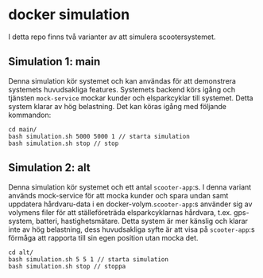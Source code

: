 # docker simulation

I detta repo finns två varianter av att simulera scootersystemet.

## Simulation 1: main

Denna simulation kör systemet och kan användas för att demonstrera systemets huvudsakliga features. Systemets backend körs igång och tjänsten `mock-service` mockar kunder och elsparkcyklar till systemet. Detta system klarar av hög belastning. Det kan köras igång med följande kommandon:

```
cd main/
bash simulation.sh 5000 5000 1 // starta simulation
bash simulation.sh stop // stop
```

## Simulation 2: alt

Denna simulation kör systemet och ett antal `scooter-app`:s. I denna variant används mock-service för att mocka kunder och spara undan samt uppdatera hårdvaru-data i en docker-volym.`scooter-app`:s använder sig av volymens filer för att ställeföreträda elsparkcyklarnas hårdvara, t.ex. gps-system, batteri, hastighetsmätare. Detta system är mer känslig och klarar inte av hög belastning, dess huvudsakliga syfte är att visa på `scooter-app`:s förmåga att rapporta till sin egen position utan mocka det.

```
cd alt/
bash simulation.sh 5 5 1 // starta simulation
bash simulation.sh stop // stoppa
```
